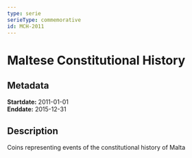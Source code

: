 ```yaml
---
type: serie
serieType: commemorative
id: MCH-2011
---
```


# Maltese Constitutional History

## Metadata

**Startdate:** 2011-01-01\
**Enddate:** 2015-12-31

## Description

Coins representing events of the constitutional history of Malta

